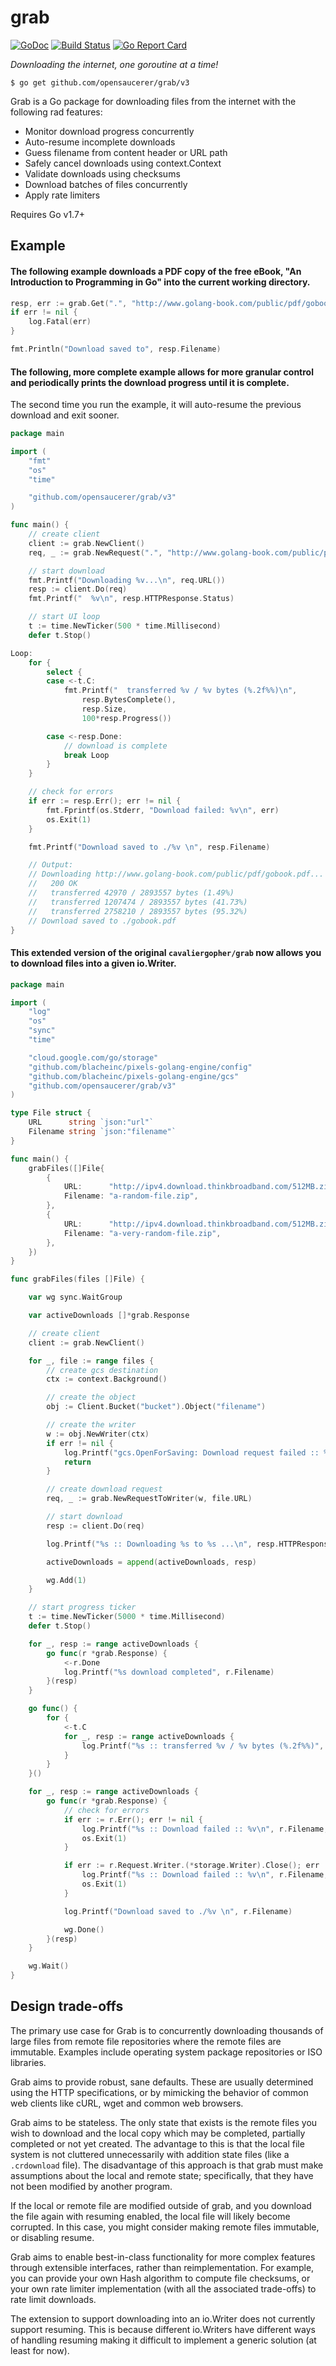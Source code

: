 # grab

[![GoDoc](https://godoc.org/github.com/cavaliercoder/grab?status.svg)](https://godoc.org/github.com/cavaliercoder/grab) [![Build Status](https://travis-ci.org/cavaliercoder/grab.svg?branch=master)](https://travis-ci.org/cavaliercoder/grab) [![Go Report Card](https://goreportcard.com/badge/github.com/cavaliercoder/grab)](https://goreportcard.com/report/github.com/cavaliercoder/grab)

_Downloading the internet, one goroutine at a time!_

    $ go get github.com/opensaucerer/grab/v3

Grab is a Go package for downloading files from the internet with the following
rad features:

- Monitor download progress concurrently
- Auto-resume incomplete downloads
- Guess filename from content header or URL path
- Safely cancel downloads using context.Context
- Validate downloads using checksums
- Download batches of files concurrently
- Apply rate limiters

Requires Go v1.7+

## Example

#### The following example downloads a PDF copy of the free eBook, "An Introduction to Programming in Go" into the current working directory.

```go
resp, err := grab.Get(".", "http://www.golang-book.com/public/pdf/gobook.pdf")
if err != nil {
	log.Fatal(err)
}

fmt.Println("Download saved to", resp.Filename)
```

#### The following, more complete example allows for more granular control and periodically prints the download progress until it is complete.

The second time you run the example, it will auto-resume the previous download
and exit sooner.

```go
package main

import (
	"fmt"
	"os"
	"time"

	"github.com/opensaucerer/grab/v3"
)

func main() {
	// create client
	client := grab.NewClient()
	req, _ := grab.NewRequest(".", "http://www.golang-book.com/public/pdf/gobook.pdf")

	// start download
	fmt.Printf("Downloading %v...\n", req.URL())
	resp := client.Do(req)
	fmt.Printf("  %v\n", resp.HTTPResponse.Status)

	// start UI loop
	t := time.NewTicker(500 * time.Millisecond)
	defer t.Stop()

Loop:
	for {
		select {
		case <-t.C:
			fmt.Printf("  transferred %v / %v bytes (%.2f%%)\n",
				resp.BytesComplete(),
				resp.Size,
				100*resp.Progress())

		case <-resp.Done:
			// download is complete
			break Loop
		}
	}

	// check for errors
	if err := resp.Err(); err != nil {
		fmt.Fprintf(os.Stderr, "Download failed: %v\n", err)
		os.Exit(1)
	}

	fmt.Printf("Download saved to ./%v \n", resp.Filename)

	// Output:
	// Downloading http://www.golang-book.com/public/pdf/gobook.pdf...
	//   200 OK
	//   transferred 42970 / 2893557 bytes (1.49%)
	//   transferred 1207474 / 2893557 bytes (41.73%)
	//   transferred 2758210 / 2893557 bytes (95.32%)
	// Download saved to ./gobook.pdf
}
```

#### This extended version of the original `cavaliergopher/grab` now allows you to download files into a given io.Writer.

```go
package main

import (
	"log"
	"os"
	"sync"
	"time"

	"cloud.google.com/go/storage"
	"github.com/blacheinc/pixels-golang-engine/config"
	"github.com/blacheinc/pixels-golang-engine/gcs"
	"github.com/opensaucerer/grab/v3"
)

type File struct {
	URL      string `json:"url"`
	Filename string `json:"filename"`
}

func main() {
	grabFiles([]File{
		{
			URL:      "http://ipv4.download.thinkbroadband.com/512MB.zip",
			Filename: "a-random-file.zip",
		},
		{
			URL:      "http://ipv4.download.thinkbroadband.com/512MB.zip",
			Filename: "a-very-random-file.zip",
		},
	})
}

func grabFiles(files []File) {

	var wg sync.WaitGroup

	var activeDownloads []*grab.Response

	// create client
	client := grab.NewClient()

	for _, file := range files {
		// create gcs destination
		ctx := context.Background()

		// create the object
		obj := Client.Bucket("bucket").Object("filename")

		// create the writer
		w := obj.NewWriter(ctx)
		if err != nil {
			log.Printf("gcs.OpenForSaving: Download request failed :: %s :: %s :: %v", file.URL, file.Filename, err)
			return
		}

		// create download request
		req, _ := grab.NewRequestToWriter(w, file.URL)

		// start download
		resp := client.Do(req)

		log.Printf("%s :: Downloading %s to %s ...\n", resp.HTTPResponse.Status, req.URL(), resp.Filename)

		activeDownloads = append(activeDownloads, resp)

		wg.Add(1)
	}

	// start progress ticker
	t := time.NewTicker(5000 * time.Millisecond)
	defer t.Stop()

	for _, resp := range activeDownloads {
		go func(r *grab.Response) {
			<-r.Done
			log.Printf("%s download completed", r.Filename)
		}(resp)
	}

	go func() {
		for {
			<-t.C
			for _, resp := range activeDownloads {
				log.Printf("%s :: transferred %v / %v bytes (%.2f%%)", resp.Filename, resp.BytesComplete(), resp.Size(), 100*resp.Progress())
			}
		}
	}()

	for _, resp := range activeDownloads {
		go func(r *grab.Response) {
			// check for errors
			if err := r.Err(); err != nil {
				log.Printf("%s :: Download failed :: %v\n", r.Filename, err)
				os.Exit(1)
			}

			if err := r.Request.Writer.(*storage.Writer).Close(); err != nil {
				log.Printf("%s :: Download failed :: %v\n", r.Filename, err)
				os.Exit(1)
			}

			log.Printf("Download saved to ./%v \n", r.Filename)

			wg.Done()
		}(resp)
	}

	wg.Wait()
}
```

## Design trade-offs

The primary use case for Grab is to concurrently downloading thousands of large
files from remote file repositories where the remote files are immutable.
Examples include operating system package repositories or ISO libraries.

Grab aims to provide robust, sane defaults. These are usually determined using
the HTTP specifications, or by mimicking the behavior of common web clients like
cURL, wget and common web browsers.

Grab aims to be stateless. The only state that exists is the remote files you
wish to download and the local copy which may be completed, partially completed
or not yet created. The advantage to this is that the local file system is not
cluttered unnecessarily with addition state files (like a `.crdownload` file).
The disadvantage of this approach is that grab must make assumptions about the
local and remote state; specifically, that they have not been modified by
another program.

If the local or remote file are modified outside of grab, and you download the
file again with resuming enabled, the local file will likely become corrupted.
In this case, you might consider making remote files immutable, or disabling
resume.

Grab aims to enable best-in-class functionality for more complex features
through extensible interfaces, rather than reimplementation. For example,
you can provide your own Hash algorithm to compute file checksums, or your
own rate limiter implementation (with all the associated trade-offs) to rate
limit downloads.

The extension to support downloading into an io.Writer does not currently support resuming. This is because different io.Writers have different ways of handling resuming making it difficult to implement a generic solution (at least for now).
